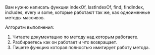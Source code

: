 
Вам нужно написать функции indexOf, lastIndexOf, find, findIndex, includes, every и some, которые работают так же, 
как одноименные методы массивов.

Алгоритм выполнения:

1) Читаете документацию по методу над которым работаете. 
2) Разбираетесь как он работает и что возвращает.
3) Пишете функцию которая полностью имитирует работу метода.

